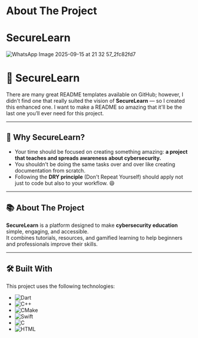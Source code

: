 # About The Project
# SecureLearn
![WhatsApp Image 2025-09-15 at 21 32 57_2fc82fd7](https://github.com/user-attachments/assets/fb0b81b3-4d93-4c44-b4fa-f6cfe4b48ca0)
# 🔐 SecureLearn  

There are many great README templates available on GitHub; however, I didn't find one that really suited the vision of **SecureLearn** — so I created this enhanced one. I want to make a README so amazing that it'll be the last one you’ll ever need for this project.  

---

## 🚀 Why SecureLearn?  

- Your time should be focused on creating something amazing: **a project that teaches and spreads awareness about cybersecurity.**  
- You shouldn't be doing the same tasks over and over like creating documentation from scratch.  
- Following the **DRY principle** (Don't Repeat Yourself) should apply not just to code but also to your workflow. 😄  

---

## 📚 About The Project  

**SecureLearn** is a platform designed to make **cybersecurity education** simple, engaging, and accessible.  
It combines tutorials, resources, and gamified learning to help beginners and professionals improve their skills.  

---
## 🛠️ Built With  

This project uses the following technologies:  

- ![Dart](https://img.shields.io/badge/Dart-0175C2?style=for-the-badge&logo=dart&logoColor=white)  
- ![C++](https://img.shields.io/badge/C++-00599C?style=for-the-badge&logo=c%2B%2B&logoColor=white)  
- ![CMake](https://img.shields.io/badge/CMake-064F8C?style=for-the-badge&logo=cmake&logoColor=white)  
- ![Swift](https://img.shields.io/badge/Swift-FA7343?style=for-the-badge&logo=swift&logoColor=white)  
- ![C](https://img.shields.io/badge/C-A8B9CC?style=for-the-badge&logo=c&logoColor=white)  
- ![HTML](https://img.shields.io/badge/HTML5-E34F26?style=for-the-badge&logo=html5&logoColor=white)  

